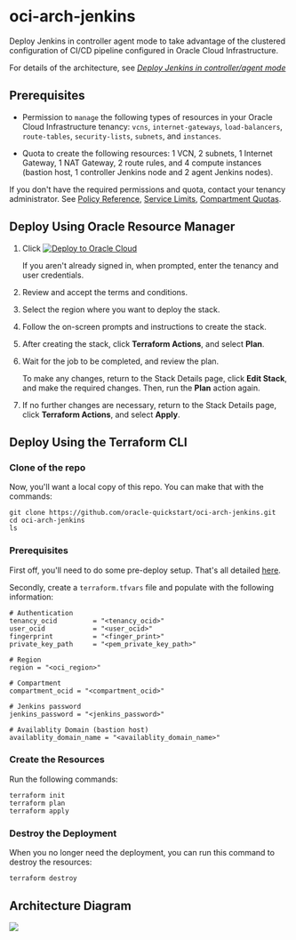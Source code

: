 # oci-arch-jenkins

Deploy Jenkins in controller agent mode to take advantage of the clustered configuration of CI/CD pipeline configured in Oracle Cloud Infrastructure.

For details of the architecture, see [_Deploy Jenkins in controller/agent mode_](https://docs.oracle.com/en/solutions/jenkins-master-agent-mode/index.html)

## Prerequisites

- Permission to `manage` the following types of resources in your Oracle Cloud Infrastructure tenancy: `vcns`, `internet-gateways`, `load-balancers`, `route-tables`, `security-lists`, `subnets`, and `instances`.

- Quota to create the following resources: 1 VCN, 2 subnets, 1 Internet Gateway, 1 NAT Gateway, 2 route rules, and 4 compute instances (bastion host, 1 controller Jenkins node and 2 agent Jenkins nodes).

If you don't have the required permissions and quota, contact your tenancy administrator. See [Policy Reference](https://docs.cloud.oracle.com/en-us/iaas/Content/Identity/Reference/policyreference.htm), [Service Limits](https://docs.cloud.oracle.com/en-us/iaas/Content/General/Concepts/servicelimits.htm), [Compartment Quotas](https://docs.cloud.oracle.com/iaas/Content/General/Concepts/resourcequotas.htm).

## Deploy Using Oracle Resource Manager

1. Click [![Deploy to Oracle Cloud](https://oci-resourcemanager-plugin.plugins.oci.oraclecloud.com/latest/deploy-to-oracle-cloud.svg)](https://cloud.oracle.com/resourcemanager/stacks/create?region=home&zipUrl=https://github.com/frankd4github/oci-arch-jenkins/releases/latest/download/oci-arch-jenkins-stack-latest.zip)

    If you aren't already signed in, when prompted, enter the tenancy and user credentials.

2. Review and accept the terms and conditions.

3. Select the region where you want to deploy the stack.

4. Follow the on-screen prompts and instructions to create the stack.

5. After creating the stack, click **Terraform Actions**, and select **Plan**.

6. Wait for the job to be completed, and review the plan.

    To make any changes, return to the Stack Details page, click **Edit Stack**, and make the required changes. Then, run the **Plan** action again.

7. If no further changes are necessary, return to the Stack Details page, click **Terraform Actions**, and select **Apply**. 

## Deploy Using the Terraform CLI

### Clone of the repo
Now, you'll want a local copy of this repo. You can make that with the commands:

    git clone https://github.com/oracle-quickstart/oci-arch-jenkins.git
    cd oci-arch-jenkins
    ls

### Prerequisites
First off, you'll need to do some pre-deploy setup.  That's all detailed [here](https://github.com/cloud-partners/oci-prerequisites).

Secondly, create a `terraform.tfvars` file and populate with the following information:

```
# Authentication
tenancy_ocid         = "<tenancy_ocid>"
user_ocid            = "<user_ocid>"
fingerprint          = "<finger_print>"
private_key_path     = "<pem_private_key_path>"

# Region
region = "<oci_region>"

# Compartment
compartment_ocid = "<compartment_ocid>"

# Jenkins password
jenkins_password = "<jenkins_password>"
 
# Availablity Domain (bastion host)
availablity_domain_name = "<availablity_domain_name>"

````

### Create the Resources
Run the following commands:

    terraform init
    terraform plan
    terraform apply

### Destroy the Deployment
When you no longer need the deployment, you can run this command to destroy the resources:

    terraform destroy

## Architecture Diagram

![](./images/jenkins-oci.png)
